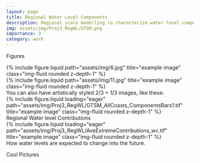```yaml
---
layout: page
title: Regional Water Level Components
description: Regional scale modelling to characterize water level components contributing to extremes
img: assets/img/Proj3_RegWL/GTSM.png
importance: 3
category: work
---
```


Figures

<div class="row justify-content-sm-center">
    <div class="col-sm-8 mt-3 mt-md-0">
        {% include figure.liquid path="assets/img/6.jpg" title="example image" class="img-fluid rounded z-depth-1" %}
    </div>
    <div class="col-sm-4 mt-3 mt-md-0">
        {% include figure.liquid path="assets/img/11.jpg" title="example image" class="img-fluid rounded z-depth-1" %}
    </div>
</div>
<div class="caption">
    You can also have artistically styled 2/3 + 1/3 images, like these.
</div>




<div class="row">
    <div class="col-sm mt-3 mt-md-0">
        {% include figure.liquid loading="eager" path="assets/img/Proj3_RegWL/GTSM_AllCoasts_ComponentsBars1.tif" title="example image" class="img-fluid rounded z-depth-1" %}
    </div>
</div>
<div class="caption">
    Regional Water level Contributions
</div>


<div class="row">
    <div class="col-sm mt-3 mt-md-0">
        {% include figure.liquid loading="eager" path="assets/img/Proj3_RegWL/AveExtremeContributions_wc.tif" title="example image" class="img-fluid rounded z-depth-1" %}
    </div>
</div>
<div class="caption">
    How water levels are expected to change into the future. 
</div>



Cool Pictures 

